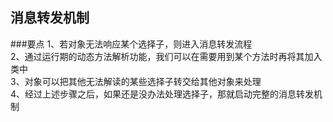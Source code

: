 ## 消息转发机制

###要点
1、若对象无法响应某个选择子，则进入消息转发流程</br>
2、通过运行期的动态方法解析功能，我们可以在需要用到某个方法时再将其加入类中</br>
3、对象可以把其他无法解读的某些选择子转交给其他对象来处理</br>
4、经过上述步骤之后，如果还是没办法处理选择子，那就启动完整的消息转发机制